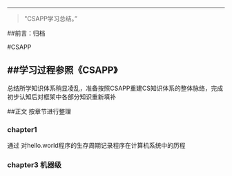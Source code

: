 ----

> "CSAPP学习总结。”



##前言：归档

#CSAPP

##学习过程参照《CSAPP》
---
总结所学知识体系稍显凌乱，准备按照CSAPP重建CS知识体系的整体脉络，完成初步认知后对框架中各部分知识重新填补

##正文
按章节进行整理

### chapter1
通过 对hello.world程序的生存周期记录程序在计算机系统中的历程



### chapter3 机器级

